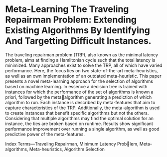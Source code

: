 # Meta-Learning The Traveling Repairman Problem: Extending Existing Algorithms By Identifying And Targetting Difficult Instances.


The traveling repairman problem (TRP), also known
as the minimal latency problem, aims at finding a Hamiltonian
cycle such that the total latency is minimized. Many approaches
exist to solve the TRP, all of which have varied performance.
Here, the focus lies on two state-of-the-art meta-heuristics, as
well as an own implementation of an outdated meta-heuristic.
This paper presents a novel meta-learning approach for the
selection of algorithms based on machine learning. In essence a
decision tree is trained with instances for which the performance
of the set of algorithms is known a priori, followed by the metaalgorithm generating a prediction of which algorithm to run.
Each instance is described by meta-features that aim to capture
characteristics of the TRP. Additionally, the meta-algorithm is
used to create instances that benefit specific algorithms but not
the others. Considering that multiple algorithms may find the
optimal solution for an instance, the ties are broken based on
runtime. Results show significant performance improvement over
running a single algorithm, as well as good predictive power of
the meta-features.

Index Terms—Traveling Repairman, Minimum Latency Problem, Meta-algorithms, Meta-heuristics, Algorithm Selection

